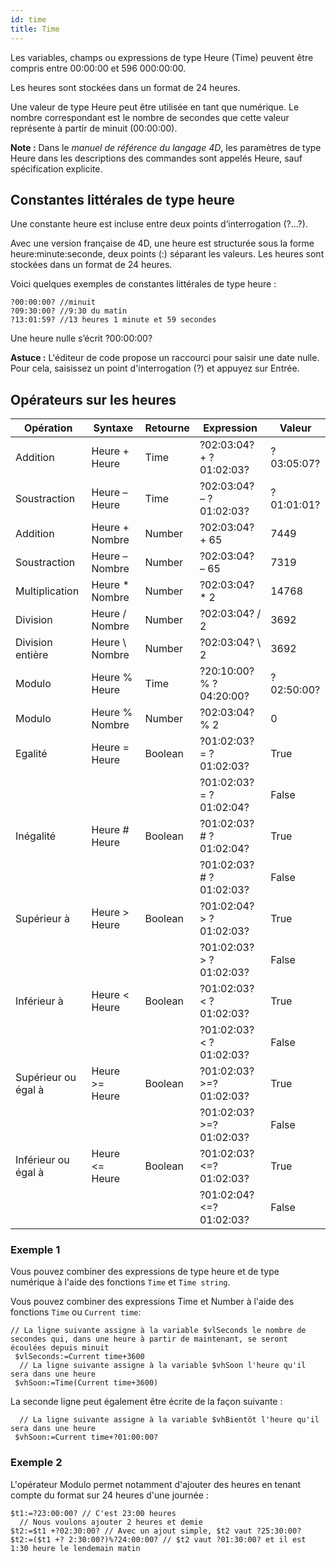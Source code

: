 ```yaml
---
id: time
title: Time
---
```


Les variables, champs ou expressions de type Heure (Time) peuvent être compris entre 00:00:00 et 596 000:00:00.

Les heures sont stockées dans un format de 24 heures.

Une valeur de type Heure peut être utilisée en tant que numérique. Le nombre correspondant est le nombre de secondes que cette valeur représente à partir de minuit (00:00:00).

**Note :** Dans le _manuel de référence du langage 4D_, les paramètres de type Heure dans les descriptions des commandes sont appelés Heure, sauf spécification explicite.

## Constantes littérales de type heure

Une constante heure est incluse entre deux points d’interrogation (?...?).

Avec une version française de 4D, une heure est structurée sous la forme heure:minute:seconde, deux points (:) séparant les valeurs. Les heures sont stockées dans un format de 24 heures.

Voici quelques exemples de constantes littérales de type heure :

```4d
?00:00:00? //minuit
?09:30:00? //9:30 du matin
?13:01:59? //13 heures 1 minute et 59 secondes
```

Une heure nulle s’écrit ?00:00:00?

**Astuce :** L'éditeur de code propose un raccourci pour saisir une date nulle. Pour cela, saisissez un point d'interrogation (?) et appuyez sur Entrée.

## Opérateurs sur les heures

| Opération           | Syntaxe         | Retourne | Expression                                                                              | Valeur                                     |
| ------------------- | --------------- | -------- | --------------------------------------------------------------------------------------- | ------------------------------------------ |
| Addition            | Heure + Heure   | Time     | ?02:03:04? + ?01:02:03? | ?03:05:07? |
| Soustraction        | Heure – Heure   | Time     | ?02:03:04? – ?01:02:03? | ?01:01:01? |
| Addition            | Heure + Nombre  | Number   | ?02:03:04? + 65                                         | 7449                                       |
| Soustraction        | Heure – Nombre  | Number   | ?02:03:04? – 65                                         | 7319                                       |
| Multiplication      | Heure \* Nombre | Number   | ?02:03:04? \* 2                                         | 14768                                      |
| Division            | Heure / Nombre  | Number   | ?02:03:04? / 2                                          | 3692                                       |
| Division entière    | Heure \ Nombre  | Number   | ?02:03:04? \ 2                                          | 3692                                       |
| Modulo              | Heure % Heure   | Time     | ?20:10:00? % ?04:20:00? | ?02:50:00? |
| Modulo              | Heure % Nombre  | Number   | ?02:03:04? % 2                                          | 0                                          |
| Egalité             | Heure = Heure   | Boolean  | ?01:02:03? = ?01:02:03? | True                                       |
|                     |                 |          | ?01:02:03? = ?01:02:04? | False                                      |
| Inégalité           | Heure # Heure   | Boolean  | ?01:02:03? # ?01:02:04? | True                                       |
|                     |                 |          | ?01:02:03? # ?01:02:03? | False                                      |
| Supérieur à         | Heure > Heure   | Boolean  | ?01:02:04? > ?01:02:03? | True                                       |
|                     |                 |          | ?01:02:03? > ?01:02:03? | False                                      |
| Inférieur à         | Heure < Heure   | Boolean  | ?01:02:03? < ?01:02:03? | True                                       |
|                     |                 |          | ?01:02:03? < ?01:02:03? | False                                      |
| Supérieur ou égal à | Heure >= Heure  | Boolean  | ?01:02:03? >=?01:02:03? | True                                       |
|                     |                 |          | ?01:02:03? >=?01:02:03? | False                                      |
| Inférieur ou égal à | Heure <= Heure  | Boolean  | ?01:02:03? <=?01:02:03? | True                                       |
|                     |                 |          | ?01:02:04? <=?01:02:03? | False                                      |

### Exemple 1

Vous pouvez combiner des expressions de type heure et de type numérique à l'aide des fonctions `Time` et `Time string`.

Vous pouvez combiner des expressions Time et Number à l'aide des fonctions `Time` ou `Current time`:

```4d
// La ligne suivante assigne à la variable $vlSeconds le nombre de secondes qui, dans une heure à partir de maintenant, se seront écoulées depuis minuit
 $vlSeconds:=Current time+3600
  // La ligne suivante assigne à la variable $vhSoon l'heure qu'il sera dans une heure
 $vhSoon:=Time(Current time+3600)
```

La seconde ligne peut également être écrite de la façon suivante :

```4d
  // La ligne suivante assigne à la variable $vhBientôt l'heure qu'il sera dans une heure
 $vhSoon:=Current time+?01:00:00?
```

### Exemple 2

L'opérateur Modulo permet notamment d'ajouter des heures en tenant compte du format sur 24 heures d'une journée :

```4d
$t1:=?23:00:00? // C'est 23:00 heures
  // Nous voulons ajouter 2 heures et demie
$t2:=$t1 +?02:30:00? // Avec un ajout simple, $t2 vaut ?25:30:00?
$t2:=($t1 +? 2:30:00?)%?24:00:00? // $t2 vaut ?01:30:00? et il est 1:30 heure le lendemain matin
```

